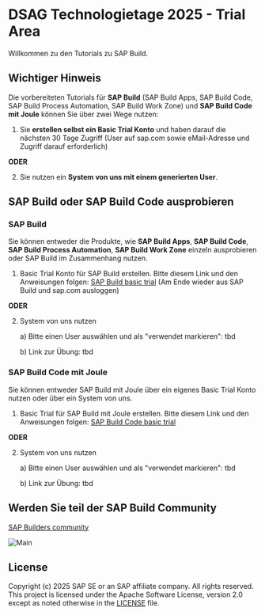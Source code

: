 # DSAG Technologietage 2025 - Trial Area

Willkommen zu den Tutorials zu SAP Build.

## Wichtiger Hinweis

Die vorbereiteten Tutorials für **SAP Build** (SAP Build Apps, SAP Build Code, SAP Build Process Automation, SAP Build Work Zone) und **SAP Build Code mit Joule** können Sie über zwei Wege nutzen:
1. Sie **erstellen selbst ein Basic Trial Konto** und haben darauf die nächsten 30 Tage Zugriff (User auf sap.com sowie eMail-Adresse und Zugriff darauf erforderlich)

**ODER**
   
2. Sie nutzen ein **System von uns mit einem generierten User**. 

## SAP Build oder SAP Build Code ausprobieren

### SAP Build
Sie können entweder die Produkte, wie **SAP Build Apps**, **SAP Build Code**, **SAP Build Process Automation**, **SAP Build Work Zone** einzeln ausprobieren oder SAP Build im Zusammenhang nutzen.

1. Basic Trial Konto für SAP Build erstellen. Bitte diesem Link und den Anweisungen folgen: [SAP Build basic trial](https://www.sap.com/products/technology-platform/build/trial.html) (Am Ende wieder aus SAP Build und sap.com ausloggen)

**ODER**

2. System von uns nutzen
   
   a) Bitte einen User auswählen und als "verwendet markieren": tbd
   
   b) Link zur Übung: tbd

### SAP Build Code mit Joule

Sie können entweder SAP Build mit Joule über ein eigenes Basic Trial Konto nutzen oder über ein System von uns.

1. Basic Trial für SAP Build mit Joule erstellen. Bitte diesem Link und den Anweisungen folgen: [SAP Build Code basic trial](https://www.sap.com/products/technology-platform/developer-tools/trial.html)

**ODER**

2. System von uns nutzen
   
   a) Bitte einen User auswählen und als "verwendet markieren": tbd
   
   b) Link zur Übung: tbd

  
## Werden Sie teil der SAP Build Community

[SAP Builders community](https://community.sap.com/t5/sap-builders/gh-p/builders)

![Main](Builder.jpg)
  
## License

Copyright (c) 2025 SAP SE or an SAP affiliate company. All rights reserved. This project is licensed under the Apache Software License, version 2.0 except as noted otherwise in the [LICENSE](LICENSES/Apache-2.0.txt) file.
